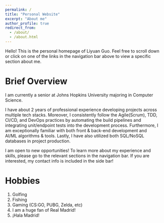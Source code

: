```yaml
---
permalink: /
title: "Personal Website"
excerpt: "About me"
author_profile: true
redirect_from: 
  - /about/
  - /about.html
---
```


Hello! This is the personal homepage of Liyuan Guo. Feel free to scroll down or click on one of the links in the navigation bar above to view a specific section about me.

Brief Overview
======
I am currently a senior at Johns Hopkins University majoring in Computer Science. 

I have about 2 years of professional experience developing projects across multiple tech stacks. Moreover, I consistently follow the Agile(Scrum), TDD, CI/CD, and DevOps practices by automating the build pipelines and integrating unit/endpoint tests into the development process. Furthermore, I am exceptionally familiar with both front & back-end development and AI/ML algorithms & tools. Lastly, I have also utilized both SQL/NoSQL databases in project production.

I am open to new opportunities! To learn more about my experience and skills, please go to the relevant sections in the navigation bar. If you are interested, my contact info is included in the side bar!

Hobbies
======
1. Golfing
1. Fishing
1. Gaming (CS:GO, PUBG, Zelda, etc)
1. I am a huge fan of Real Madrid!
1. ¡Hala Madrid!
